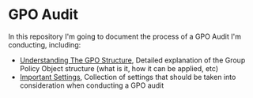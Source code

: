 # GPO Audit
 
In this repository I'm going to document the process of a GPO Audit I'm conducting, including:
- [Understanding The GPO Structure](/Docs/Understanding%20The%20GPO%20Structure.md), Detailed explanation of the Group Policy Object structure (what is it, how it can be applied, etc)
- [Important Settings](/Docs/Important%20Settings.md), Collection of settings that should be taken into consideration when conducting a GPO audit 